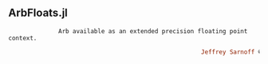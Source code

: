 ## ArbFloats.jl
```               Arb available as an extended precision floating point context.          ```
```ruby
                                                      Jeffrey Sarnoff © 2016-Mar-26 New_York
```
